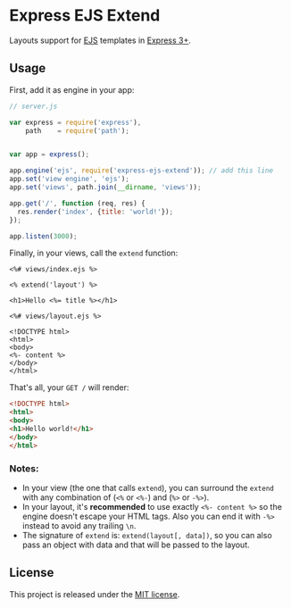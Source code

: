 # Express EJS Extend

Layouts support for [EJS][ejs] templates in [Express 3+][express].


## Usage

First, add it as engine in your app:

```js
// server.js

var express = require('express'),
    path    = require('path');


var app = express();

app.engine('ejs', require('express-ejs-extend')); // add this line
app.set('view engine', 'ejs');
app.set('views', path.join(__dirname, 'views'));

app.get('/', function (req, res) {
  res.render('index', {title: 'world!'});
});

app.listen(3000);
```

Finally, in your views, call the `extend` function:

```ejs
<%# views/index.ejs %>

<% extend('layout') %>

<h1>Hello <%= title %></h1>
```

```ejs
<%# views/layout.ejs %>

<!DOCTYPE html>
<html>
<body>
<%- content %>
</body>
</html>
```

That's all, your `GET /` will render:

```html
<!DOCTYPE html>
<html>
<body>
<h1>Hello world!</h1>
</body>
</html>
```

### Notes:

* In your view (the one that calls `extend`), you can surround the `extend` with
  any combination of (`<%` or `<%-`) and (`%>` or `-%>`).
* In your layout, it's **recommended** to use exactly `<%- content %>` so the
  engine doesn't escape your HTML tags. Also you can end it with `-%>` instead
  to avoid any trailing `\n`.
* The signature of `extend` is: `extend(layout[, data])`, so you can also pass
  an object with data and that will be passed to the layout.


## License

This project is released under the [MIT license](LICENSE.txt).


[ejs]: http://ejs.co
[express]: http://expressjs.com
